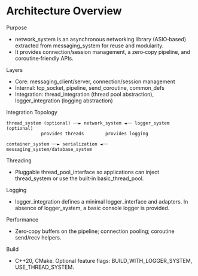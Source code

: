 Architecture Overview
=====================

Purpose
- network_system is an asynchronous networking library (ASIO‑based) extracted from messaging_system for reuse and modularity.
- It provides connection/session management, a zero‑copy pipeline, and coroutine‑friendly APIs.

Layers
- Core: messaging_client/server, connection/session management
- Internal: tcp_socket, pipeline, send_coroutine, common_defs
- Integration: thread_integration (thread pool abstraction), logger_integration (logging abstraction)

Integration Topology
```
thread_system (optional) ──► network_system ◄── logger_system (optional)
             provides threads        provides logging

container_system ──► serialization ◄── messaging_system/database_system
```

Threading
- Pluggable thread_pool_interface so applications can inject thread_system or use the built‑in basic_thread_pool.

Logging
- logger_integration defines a minimal logger_interface and adapters. In absence of logger_system, a basic console logger is provided.

Performance
- Zero‑copy buffers on the pipeline; connection pooling; coroutine send/recv helpers.

Build
- C++20, CMake. Optional feature flags: BUILD_WITH_LOGGER_SYSTEM, USE_THREAD_SYSTEM.

